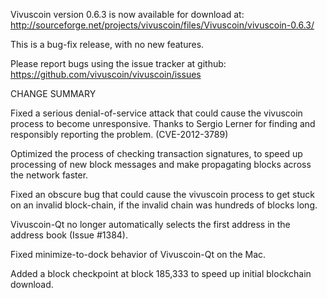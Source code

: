 Vivuscoin version 0.6.3 is now available for download at:
  http://sourceforge.net/projects/vivuscoin/files/Vivuscoin/vivuscoin-0.6.3/

This is a bug-fix release, with no new features.

Please report bugs using the issue tracker at github:
  https://github.com/vivuscoin/vivuscoin/issues

CHANGE SUMMARY

Fixed a serious denial-of-service attack that could cause the
vivuscoin process to become unresponsive. Thanks to Sergio Lerner
for finding and responsibly reporting the problem. (CVE-2012-3789)

Optimized the process of checking transaction signatures, to
speed up processing of new block messages and make propagating
blocks across the network faster.

Fixed an obscure bug that could cause the vivuscoin process to get
stuck on an invalid block-chain, if the invalid chain was
hundreds of blocks long.

Vivuscoin-Qt no longer automatically selects the first address
in the address book (Issue #1384).

Fixed minimize-to-dock behavior of Vivuscoin-Qt on the Mac.

Added a block checkpoint at block 185,333 to speed up initial
blockchain download.
